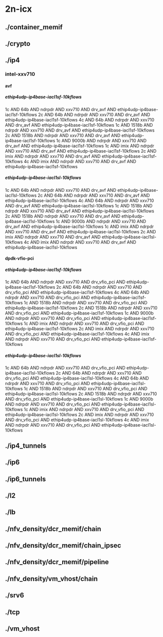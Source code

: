 # 2n-icx
## ./container_memif
## ./crypto
## ./ip4
### intel-xxv710
#### avf
##### ethip4udp-ip4base-iacl1sf-10kflows
1c AND 64b AND ndrpdr AND xxv710 AND drv_avf AND ethip4udp-ip4base-iacl1sf-10kflows
2c AND 64b AND ndrpdr AND xxv710 AND drv_avf AND ethip4udp-ip4base-iacl1sf-10kflows
4c AND 64b AND ndrpdr AND xxv710 AND drv_avf AND ethip4udp-ip4base-iacl1sf-10kflows
1c AND 1518b AND ndrpdr AND xxv710 AND drv_avf AND ethip4udp-ip4base-iacl1sf-10kflows
2c AND 1518b AND ndrpdr AND xxv710 AND drv_avf AND ethip4udp-ip4base-iacl1sf-10kflows
1c AND 9000b AND ndrpdr AND xxv710 AND drv_avf AND ethip4udp-ip4base-iacl1sf-10kflows
1c AND imix AND ndrpdr AND xxv710 AND drv_avf AND ethip4udp-ip4base-iacl1sf-10kflows
2c AND imix AND ndrpdr AND xxv710 AND drv_avf AND ethip4udp-ip4base-iacl1sf-10kflows
4c AND imix AND ndrpdr AND xxv710 AND drv_avf AND ethip4udp-ip4base-iacl1sf-10kflows
##### ethip4udp-ip4base-iacl1sl-10kflows
1c AND 64b AND ndrpdr AND xxv710 AND drv_avf AND ethip4udp-ip4base-iacl1sl-10kflows
2c AND 64b AND ndrpdr AND xxv710 AND drv_avf AND ethip4udp-ip4base-iacl1sl-10kflows
4c AND 64b AND ndrpdr AND xxv710 AND drv_avf AND ethip4udp-ip4base-iacl1sl-10kflows
1c AND 1518b AND ndrpdr AND xxv710 AND drv_avf AND ethip4udp-ip4base-iacl1sl-10kflows
2c AND 1518b AND ndrpdr AND xxv710 AND drv_avf AND ethip4udp-ip4base-iacl1sl-10kflows
1c AND 9000b AND ndrpdr AND xxv710 AND drv_avf AND ethip4udp-ip4base-iacl1sl-10kflows
1c AND imix AND ndrpdr AND xxv710 AND drv_avf AND ethip4udp-ip4base-iacl1sl-10kflows
2c AND imix AND ndrpdr AND xxv710 AND drv_avf AND ethip4udp-ip4base-iacl1sl-10kflows
4c AND imix AND ndrpdr AND xxv710 AND drv_avf AND ethip4udp-ip4base-iacl1sl-10kflows
#### dpdk-vfio-pci
##### ethip4udp-ip4base-iacl1sf-10kflows
1c AND 64b AND ndrpdr AND xxv710 AND drv_vfio_pci AND ethip4udp-ip4base-iacl1sf-10kflows
2c AND 64b AND ndrpdr AND xxv710 AND drv_vfio_pci AND ethip4udp-ip4base-iacl1sf-10kflows
4c AND 64b AND ndrpdr AND xxv710 AND drv_vfio_pci AND ethip4udp-ip4base-iacl1sf-10kflows
1c AND 1518b AND ndrpdr AND xxv710 AND drv_vfio_pci AND ethip4udp-ip4base-iacl1sf-10kflows
2c AND 1518b AND ndrpdr AND xxv710 AND drv_vfio_pci AND ethip4udp-ip4base-iacl1sf-10kflows
1c AND 9000b AND ndrpdr AND xxv710 AND drv_vfio_pci AND ethip4udp-ip4base-iacl1sf-10kflows
1c AND imix AND ndrpdr AND xxv710 AND drv_vfio_pci AND ethip4udp-ip4base-iacl1sf-10kflows
2c AND imix AND ndrpdr AND xxv710 AND drv_vfio_pci AND ethip4udp-ip4base-iacl1sf-10kflows
4c AND imix AND ndrpdr AND xxv710 AND drv_vfio_pci AND ethip4udp-ip4base-iacl1sf-10kflows
##### ethip4udp-ip4base-iacl1sl-10kflows
1c AND 64b AND ndrpdr AND xxv710 AND drv_vfio_pci AND ethip4udp-ip4base-iacl1sl-10kflows
2c AND 64b AND ndrpdr AND xxv710 AND drv_vfio_pci AND ethip4udp-ip4base-iacl1sl-10kflows
4c AND 64b AND ndrpdr AND xxv710 AND drv_vfio_pci AND ethip4udp-ip4base-iacl1sl-10kflows
1c AND 1518b AND ndrpdr AND xxv710 AND drv_vfio_pci AND ethip4udp-ip4base-iacl1sl-10kflows
2c AND 1518b AND ndrpdr AND xxv710 AND drv_vfio_pci AND ethip4udp-ip4base-iacl1sl-10kflows
1c AND 9000b AND ndrpdr AND xxv710 AND drv_vfio_pci AND ethip4udp-ip4base-iacl1sl-10kflows
1c AND imix AND ndrpdr AND xxv710 AND drv_vfio_pci AND ethip4udp-ip4base-iacl1sl-10kflows
2c AND imix AND ndrpdr AND xxv710 AND drv_vfio_pci AND ethip4udp-ip4base-iacl1sl-10kflows
4c AND imix AND ndrpdr AND xxv710 AND drv_vfio_pci AND ethip4udp-ip4base-iacl1sl-10kflows
## ./ip4_tunnels
## ./ip6
## ./ip6_tunnels
## ./l2
## ./lb
## ./nfv_density/dcr_memif/chain
## ./nfv_density/dcr_memif/chain_ipsec
## ./nfv_density/dcr_memif/pipeline
## ./nfv_density/vm_vhost/chain
## ./srv6
## ./tcp
## ./vm_vhost
